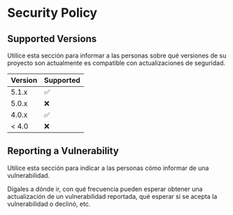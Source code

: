 # Security Policy

## Supported Versions

Utilice esta sección para informar a las personas sobre qué versiones de su proyecto son
actualmente es compatible con actualizaciones de seguridad.

| Version | Supported          |
| ------- | ------------------ |
| 5.1.x   | :white_check_mark: |
| 5.0.x   | :x:                |
| 4.0.x   | :white_check_mark: |
| < 4.0   | :x:                |

## Reporting a Vulnerability

Utilice esta sección para indicar a las personas cómo informar de una vulnerabilidad.

Dígales a dónde ir, con qué frecuencia pueden esperar obtener una actualización de un
vulnerabilidad reportada, qué esperar si se acepta la vulnerabilidad o
declinó, etc.
